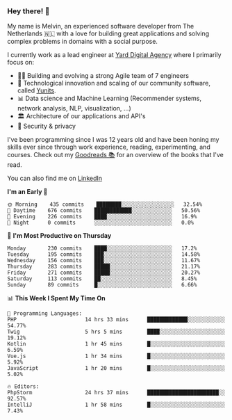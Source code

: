 ### Hey there! 👋

My name is Melvin, an experienced software developer from The Netherlands 🇳🇱 with a love for building great applications and solving complex problems in domains with a social purpose. 

I currently work as a lead engineer at [Yard Digital Agency](https://github.com/yardinternet) where I primarily focus on:

* 👏🏼 Building and evolving a strong Agile team of 7 engineers
* 🚀 Technological innovation and scaling of our community software, called [Yunits](https://www.yunits.com/).
* 📊 Data science and Machine Learning (Recommender systems, network analysis, NLP, visualization, ...)
* 🏛 Architecture of our applications and API's
* 🔐 Security & privacy

I've been programming since I was 12 years old and have been honing my skills ever since through work experience, reading, experimenting, and courses.
Check out my [Goodreads 📚](https://goodreads.com/melvinkoopmans) for an overview of the books that I've read. 

You can also find me on [LinkedIn](https://www.linkedin.com/in/melvinkoopmans)

<!--START_SECTION:waka-->
**I'm an Early 🐤** 

```text
🌞 Morning    435 commits    ████████░░░░░░░░░░░░░░░░░   32.54% 
🌆 Daytime    676 commits    ████████████░░░░░░░░░░░░░   50.56% 
🌃 Evening    226 commits    ████░░░░░░░░░░░░░░░░░░░░░   16.9% 
🌙 Night      0 commits      ░░░░░░░░░░░░░░░░░░░░░░░░░   0.0%

```
📅 **I'm Most Productive on Thursday** 

```text
Monday       230 commits    ████░░░░░░░░░░░░░░░░░░░░░   17.2% 
Tuesday      195 commits    ███░░░░░░░░░░░░░░░░░░░░░░   14.58% 
Wednesday    156 commits    ███░░░░░░░░░░░░░░░░░░░░░░   11.67% 
Thursday     283 commits    █████░░░░░░░░░░░░░░░░░░░░   21.17% 
Friday       271 commits    █████░░░░░░░░░░░░░░░░░░░░   20.27% 
Saturday     113 commits    ██░░░░░░░░░░░░░░░░░░░░░░░   8.45% 
Sunday       89 commits     █░░░░░░░░░░░░░░░░░░░░░░░░   6.66%

```


📊 **This Week I Spent My Time On** 

```text
💬 Programming Languages: 
PHP                      14 hrs 33 mins      █████████████░░░░░░░░░░░░   54.77% 
Twig                     5 hrs 5 mins        ████░░░░░░░░░░░░░░░░░░░░░   19.12% 
Kotlin                   1 hr 45 mins        █░░░░░░░░░░░░░░░░░░░░░░░░   6.59% 
Vue.js                   1 hr 34 mins        █░░░░░░░░░░░░░░░░░░░░░░░░   5.92% 
JavaScript               1 hr 20 mins        █░░░░░░░░░░░░░░░░░░░░░░░░   5.02%

🔥 Editors: 
PhpStorm                 24 hrs 37 mins      ███████████████████████░░   92.57% 
IntelliJ                 1 hr 58 mins        █░░░░░░░░░░░░░░░░░░░░░░░░   7.43%

```


<!--END_SECTION:waka-->
